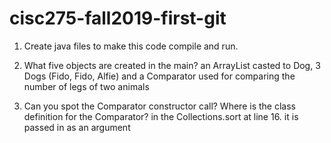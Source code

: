# cisc275-fall2019-first-git
1. Create java files to make this code compile and run.

2. What five objects are created in the main?
 an ArrayList casted to Dog, 3 Dogs (Fido, Fido, Alfie) and a Comparator used for comparing the number of legs of two animals

3. Can you spot the Comparator constructor call? Where is the class definition for the Comparator?
 in the Collections.sort at line 16. it is passed in as an argument
